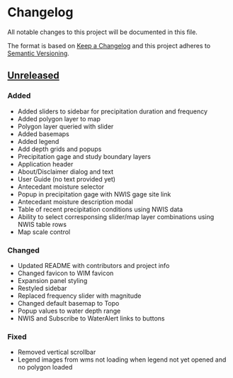 # Changelog

All notable changes to this project will be documented in this file.

The format is based on [Keep a Changelog](http://keepachangelog.com/en/1.0.0/)
and this project adheres to [Semantic Versioning](http://semver.org/spec/v2.0.0.html).

## [Unreleased](https://github.com/USGS-WiM/fim-harrisonville-mo/tree/dev)

### Added

- Added sliders to sidebar for precipitation duration and frequency
- Added polygon layer to map
- Polygon layer queried with slider
- Added basemaps
- Added legend
- Add depth grids and popups
- Precipitation gage and study boundary layers
- Application header
- About/Disclaimer dialog and text
- User Guide (no text provided yet)
- Antecedant moisture selector
- Popup in precipitation gage with NWIS gage site link
- Antecedant moisture description modal
- Table of recent precipitation conditions using NWIS data
- Ability to select corresponsing slider/map layer combinations using NWIS table rows
- Map scale control

### Changed

- Updated README with contributors and project info
- Changed favicon to WIM favicon
- Expansion panel styling
- Restyled sidebar
- Replaced frequency slider with magnitude
- Changed default basemap to Topo
- Popup values to water depth range
- NWIS and Subscribe to WaterAlert links to buttons

### Fixed

- Removed vertical scrollbar
- Legend images from wms not loading when legend not yet opened and no polygon loaded

